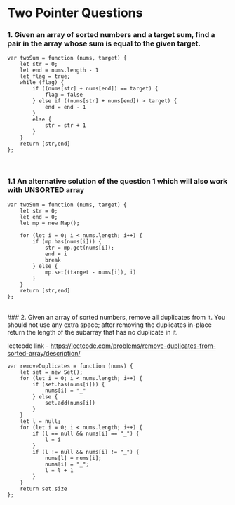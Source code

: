 # Two Pointer Questions

### 1. Given an array of sorted numbers and a target sum, find a pair in the array whose sum is equal to the given target.
   
```
var twoSum = function (nums, target) {
    let str = 0;
    let end = nums.length - 1
    let flag = true;
    while (flag) {
        if ((nums[str] + nums[end]) == target) {
            flag = false
        } else if ((nums[str] + nums[end]) > target) {
            end = end - 1
        }
        else {
            str = str + 1
        }
    }
    return [str,end]
};
```
<br>

### 1.1 An alternative solution of the question 1 which will also work with UNSORTED array
```
var twoSum = function (nums, target) {
    let str = 0;
    let end = 0;
    let mp = new Map();

    for (let i = 0; i < nums.length; i++) {
        if (mp.has(nums[i])) {
            str = mp.get(nums[i]);
            end = i
            break
        } else {
            mp.set((target - nums[i]), i)
        }
    }
    return [str,end]
};
```
<br>
### 2. Given an array of sorted numbers, remove all duplicates from it. You should not use any extra space; after removing the duplicates in-place return the length of the subarray that has no duplicate in it.

leetcode link - https://leetcode.com/problems/remove-duplicates-from-sorted-array/description/

```
var removeDuplicates = function (nums) {
    let set = new Set();
    for (let i = 0; i < nums.length; i++) {
        if (set.has(nums[i])) {
            nums[i] = "_"
        } else {
            set.add(nums[i])
        }
    }
    let l = null;
    for (let i = 0; i < nums.length; i++) {
        if (l == null && nums[i] == "_") {
            l = i
        }
        if (l != null && nums[i] != "_") {
            nums[l] = nums[i];
            nums[i] = "_";
            l = l + 1
        }
    }
    return set.size
};
```
